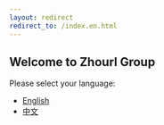 ```yaml
---
layout: redirect
redirect_to: /index.en.html
---
```


<h2>Welcome to Zhourl Group</h2>

<p>Please select your language:</p>

<ul>
  <li><a href="{{ '/index.en.html' | relative_url }}">English</a></li>
  <li><a href="{{ '/index.zh.html' | relative_url }}">中文</a></li>
</ul>

